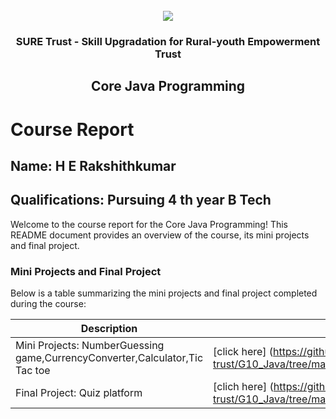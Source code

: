 <!-- PROJECT LOGO -->
<br />

<div align="center">
   <img src='https://user-images.githubusercontent.com/73131499/166115643-d3187f47-d38f-41b2-ae42-5ecbbc60de14.png' />


<h3 align="center">SURE Trust - Skill Upgradation for Rural-youth Empowerment Trust</h3>
  <h2> Core Java Programming </h2>
</div>

# Course Report

## Name: H E Rakshithkumar

## Qualifications: Pursuing 4 th year B Tech

Welcome to the course report for the Core Java Programming! This README document provides an overview of the course, its mini projects and final project.

### Mini Projects and Final Project

Below is a table summarizing the mini projects and final project completed during the course:

| Description                               | Link                                    |
|-------------------------------------------|-----------------------------------------|
| Mini Projects: NumberGuessing game,CurrencyConverter,Calculator,Tic Tac toe| [click here] (https://github.com/sure-trust/G10_Java/tree/main/Mini%20Projects/H%20E%20Rakshith%20Kumar/Mini%20project) |                       
| Final Project: Quiz platform              | [clich here] (https://github.com/sure-trust/G10_Java/tree/main/Final%20Capstone%20Project/H%20E%20Rakshith%20Kumar)  |                      |